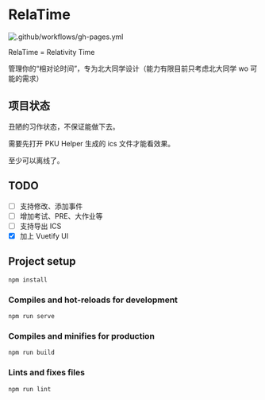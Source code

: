 # RelaTime
![.github/workflows/gh-pages.yml](https://github.com/AllanChain/RelaTime/workflows/.github/workflows/gh-pages.yml/badge.svg?branch=master)

RelaTime = Relativity Time

管理你的“相对论时间”，专为北大同学设计（能力有限目前只考虑北大同学 wo 可能的需求）

## 项目状态
丑陋的习作状态，不保证能做下去。

需要先打开 PKU Helper 生成的 ics 文件才能看效果。

至少可以离线了。

## TODO
- [ ] 支持修改、添加事件
- [ ] 增加考试、PRE、大作业等
- [ ] 支持导出 ICS
- [X] 加上 Vuetify UI
## Project setup
```
npm install
```

### Compiles and hot-reloads for development
```
npm run serve
```

### Compiles and minifies for production
```
npm run build
```

### Lints and fixes files
```
npm run lint
```


